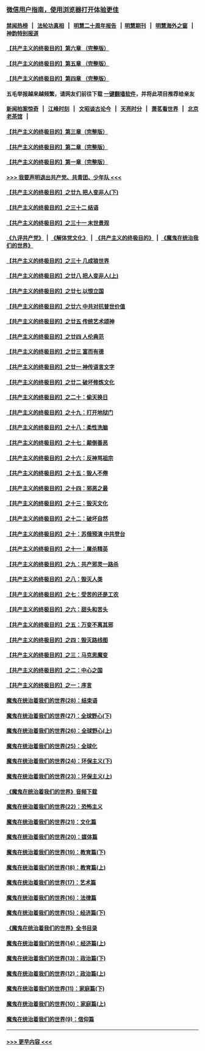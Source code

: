 ### [微信用户指南，使用浏览器打开体验更佳](https://github.com/gfw-breaker/banned-news1/blob/master/indexes/wechat-guide.md?t=0)
#### [禁闻热榜](热点新闻.md?t=0)  &nbsp;&nbsp;|&nbsp;&nbsp; [法轮功真相](https://github.com/gfw-breaker/truth/blob/master/README.md?t=0) &nbsp;&nbsp;|&nbsp;&nbsp; [明慧二十周年报告](https://github.com/gfw-breaker/mh-reports/blob/master/README.md?t=0) &nbsp;&nbsp;|&nbsp;&nbsp;[明慧期刊](https://github.com/gfw-breaker/mh-qikan) &nbsp;&nbsp;|&nbsp;&nbsp; [明慧海外之窗](https://github.com/gfw-breaker/mh-news/blob/master/README.md?t=0) &nbsp;&nbsp;|&nbsp;&nbsp; [神韵特别报道](https://github.com/gfw-breaker/mh-news/blob/master/shenyun.md?t=0)
#### [【共产主义的终极目的】第六章 （完整版）](../pages/nsc422/n11428913.md?t=02090311) 
#### [【共产主义的终极目的】第五章 （完整版）](../pages/nsc422/n11428912.md?t=02090311) 
#### [【共产主义的终极目的】第四章 （完整版）](../pages/nsc422/n11428907.md?t=02090311) 
#### 五毛举报越来越频繁，请网友们前往下载 [一键翻墙软件](https://github.com/gfw-breaker/ssr-accounts)，并将此项目推荐给亲友
#### [新闻拍案惊奇](https://github.com/gfw-breaker/banned-news1/blob/master/pages/link4.md) &nbsp;&nbsp;|&nbsp;&nbsp; [江峰时刻](https://github.com/gfw-breaker/banned-news1/blob/master/pages/link4.md) &nbsp;&nbsp;|&nbsp;&nbsp; [文昭谈古论今](https://github.com/gfw-breaker/banned-news1/blob/master/pages/link4.md) &nbsp;&nbsp;|&nbsp;&nbsp; [天亮时分](https://github.com/gfw-breaker/banned-news1/blob/master/pages/link4.md) &nbsp;&nbsp;|&nbsp;&nbsp; [萧茗看世界](https://github.com/gfw-breaker/banned-news1/blob/master/pages/link4.md) &nbsp;&nbsp;|&nbsp;&nbsp; [北京老茶馆](https://github.com/gfw-breaker/banned-news1/blob/master/pages/link4.md) &nbsp;&nbsp;|&nbsp;&nbsp; 
#### [【共产主义的终极目的】第三章（完整版）](../pages/nsc422/n11428848.md?t=02090311) 
#### [【共产主义的终极目的】第二章（完整版）](../pages/nsc422/n11428831.md?t=02090311) 
#### [【共产主义的终极目的】第一章（完整版）](../pages/nsc422/n11417651.md?t=02090311) 
#### [>>> 我要声明退出共产党、共青团、少年队 <<<](https://github.com/begood0513/goodnews/blob/master/quit/letter.md) 
#### [【共产主义的终极目的】之廿九 把人变非人(下)](../pages/nsc422/n11344140.md?t=02090311) 
#### [【共产主义的终极目的】之三十二 结语](../pages/nsc422/n11360535.md?t=02090311) 
#### [【共产主义的终极目的】之三十一 末世景观](../pages/nsc422/n11351129.md?t=02090311) 
#### [《九评共产党》](https://github.com/begood0513/9ping.md/blob/master/README.md) &nbsp;|&nbsp; [《解体党文化》](../../../../jtdwh.md/blob/master/README.md)  &nbsp;|&nbsp; [《共产主义的终极目的》](../../../../gczydzjmd.md/blob/master/README.md) &nbsp;|&nbsp; [《魔鬼在统治我们的世界》](../../../../mgztzwmdsj.md/blob/master/README.md) 
#### [【共产主义的终极目的】之三十 几成狼世界](../pages/nsc422/n11348280.md?t=02090311) 
#### [【共产主义的终极目的】之廿八 把人变非人(上)](../pages/nsc422/n11340492.md?t=02090311) 
#### [【共产主义的终极目的】之廿七 以恨立国](../pages/nsc422/n11336944.md?t=02090311) 
#### [【共产主义的终极目的】之廿六 中共对抗普世价值](../pages/nsc422/n11324785.md?t=02090311) 
#### [【共产主义的终极目的】之廿五 传统艺术颂神](../pages/nsc422/n11296396.md?t=02090311) 
#### [【共产主义的终极目的】之廿四 人伦典范](../pages/nsc422/n11296397.md?t=02090311) 
#### [【共产主义的终极目的】之廿三 富而有德](../pages/nsc422/n11283598.md?t=02090311) 
#### [【共产主义的终极目的】之廿一 神传语言文字](../pages/nsc422/n11263265.md?t=02090311) 
#### [【共产主义的终极目的】之廿二 破坏修炼文化](../pages/nsc422/n11245728.md?t=02090311) 
#### [【共产主义的终极目的】之二十：偷天换日](../pages/nsc422/n11238846.md?t=02090311) 
#### [【共产主义的终极目的】之十九：打开地狱门](../pages/nsc422/n11206376.md?t=02090311) 
#### [【共产主义的终极目的】之十八：柔性洗脑](../pages/nsc422/n11199994.md?t=02090311) 
#### [【共产主义的终极目的】之十七：颠倒善恶](../pages/nsc422/n11179782.md?t=02090311) 
#### [【共产主义的终极目的】之十六：反神骂祖宗](../pages/nsc422/n11166798.md?t=02090311) 
#### [【共产主义的终极目的】之十五：毁人不倦](../pages/nsc422/n11166792.md?t=02090311) 
#### [【共产主义的终极目的】之十四：邪恶之最](../pages/nsc422/n11150249.md?t=02090311) 
#### [【共产主义的终极目的】之十三：毁灭文化](../pages/nsc422/n11135227.md?t=02090311) 
#### [【共产主义的终极目的】之十二：破坏自然](../pages/nsc422/n11135214.md?t=02090311) 
#### [【共产主义的终极目的】之十：苏俄预演 中共登台](../pages/nsc422/n11118424.md?t=02090311) 
#### [【共产主义的终极目的】之十一：屠杀精英](../pages/nsc422/n11118442.md?t=02090311) 
#### [【共产主义的终极目的】之九：共产邪灵一路杀](../pages/nsc422/n11114139.md?t=02090311) 
#### [【共产主义的终极目的】之八：毁灭人类](../pages/nsc422/n11108503.md?t=02090311) 
#### [【共产主义的终极目的】之七：受苦的还是工农](../pages/nsc422/n11101809.md?t=02090311) 
#### [【共产主义的终极目的】之六：甜头和苦头](../pages/nsc422/n11096971.md?t=02090311) 
#### [【共产主义的终极目的】之五：万变不离其邪](../pages/nsc422/n11091285.md?t=02090311) 
#### [【共产主义的终极目的】之四：毁灭路线图](../pages/nsc422/n11086284.md?t=02090311) 
#### [【共产主义的终极目的】之三：马克思魔变](../pages/nsc422/n11061941.md?t=02090311) 
#### [【共产主义的终极目的】之二：中心之国](../pages/nsc422/n11047728.md?t=02090311) 
#### [【共产主义的终极目的】之一：序言](../pages/nsc422/n11086077.md?t=02090311) 
#### [魔鬼在统治着我们的世界(28)：结束语](../pages/nsc422/n10936246.md?t=02090311) 
#### [魔鬼在统治着我们的世界(27)：全球野心(下)](../pages/nsc422/n10928319.md?t=02090311) 
#### [魔鬼在统治着我们的世界(26)：全球野心(上)](../pages/nsc422/n10900318.md?t=02090311) 
#### [魔鬼在统治着我们的世界(25)：全球化](../pages/nsc422/n10788205.md?t=02090311) 
#### [魔鬼在统治着我们的世界(24)：环保主义(下)](../pages/nsc422/n10695307.md?t=02090311) 
#### [魔鬼在统治着我们的世界(23)：环保主义(上)](../pages/nsc422/n10688613.md?t=02090311) 
#### [《魔鬼在统治着我们的世界》音频下载](../pages/nsc422/n10635553.md?t=02090311) 
#### [魔鬼在统治着我们的世界(22)：恐怖主义](../pages/nsc422/n10614727.md?t=02090311) 
#### [魔鬼在统治着我们的世界(21)：文化篇](../pages/nsc422/n10597706.md?t=02090311) 
#### [魔鬼在统治着我们的世界(20)：媒体篇](../pages/nsc422/n10586579.md?t=02090311) 
#### [魔鬼在统治着我们的世界(19)：教育篇(下)](../pages/nsc422/n10564808.md?t=02090311) 
#### [魔鬼在统治着我们的世界(18)：教育篇(上)](../pages/nsc422/n10526970.md?t=02090311) 
#### [魔鬼在统治着我们的世界(17)：艺术篇](../pages/nsc422/n10499093.md?t=02090311) 
#### [魔鬼在统治着我们的世界(16)：法律篇](../pages/nsc422/n10485969.md?t=02090311) 
#### [魔鬼在统治着我们的世界(15)：经济篇(下)](../pages/nsc422/n10469975.md?t=02090311) 
#### [《魔鬼在统治着我们的世界》全书目录](../pages/nsc422/n10464261.md?t=02090311) 
#### [魔鬼在统治着我们的世界(14)：经济篇(上)](../pages/nsc422/n10457370.md?t=02090311) 
#### [魔鬼在统治着我们的世界(13)：政治篇(下)](../pages/nsc422/n10448270.md?t=02090311) 
#### [魔鬼在统治着我们的世界(12)：政治篇(上)](../pages/nsc422/n10444576.md?t=02090311) 
#### [魔鬼在统治着我们的世界(11)：家庭篇(下)](../pages/nsc422/n10440961.md?t=02090311) 
#### [魔鬼在统治着我们的世界(10)：家庭篇(上)](../pages/nsc422/n10435448.md?t=02090311) 
#### [魔鬼在统治着我们的世界(9)：信仰篇](../pages/nsc422/n10432159.md?t=02090311) 

----
#### [ >>> 更早内容 <<< ](../indexes/nsc422-earlier.md)
